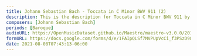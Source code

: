 ```yaml
---
title: Johann Sebastian Bach - Toccata in C Minor BWV 911 (2)
description: This is the description for Toccata in C Minor BWV 911 by Johann Sebastian Bach
composers: [Johann Sebastian Bach]
periods: [Baroque]
audioURL: https://OpenMusicDataset.github.io/Maestro/maestro-v3.0.0/2014/MIDI-UNPROCESSED_19-20_R1_2014_MID--AUDIO_19_R1_2014_wav--1.midi
formURL: https://docs.google.com/forms/d/e/1FAIpQLSf7MVPUpVcCi_f3PSzD98m1BZ5sKGMLr0kvQtEOoZG8V9AWqg/viewform
date: 2021-08-08T07:43:13-06:00
---
```

